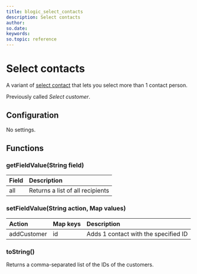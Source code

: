 ```yaml
---
title: blogic_select_contacts
description: Select contacts
author:
so.date:
keywords:
so.topic: reference
---
```


# Select contacts

A variant of [select contact][1] that lets you select more than 1 contact person.

Previously called *Select customer*.

## Configuration

No settings.

## Functions

### getFieldValue(String field)

| Field | Description                      |
|:------|:---------------------------------|
| all   | Returns a list of all recipients |

### setFieldValue(String action, Map values)

| Action      | Map keys | Description                          |
|:----------- |:---------|:-------------------------------------|
| addCustomer | id       | Adds 1 contact with the specified ID |

### toString()

Returns a comma-separated list of the IDs of the customers.

<!-- Referenced links -->
[1]: select-customers.md
